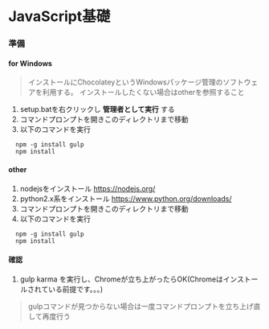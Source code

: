 # JavaScript基礎

### 準備

#### for Windows

> インストールにChocolateyというWindowsパッケージ管理のソフトウェアを利用する。
> インストールしたくない場合はotherを参照すること


1. setup.batを右クリックし **管理者として実行** する
1. コマンドプロンプトを開きこのディレクトリまで移動
1. 以下のコマンドを実行
```
  npm -g install gulp
  npm install 
```

#### other

1. nodejsをインストール
https://nodejs.org/
1. python2.x系をインストール
https://www.python.org/downloads/
1. コマンドプロンプトを開きこのディレクトリまで移動
1. 以下のコマンドを実行
```
  npm -g install gulp
  npm install 
```

#### 確認

1. gulp karma を実行し、Chromeが立ち上がったらOK(Chromeはインストールされている前提です。。。)

> gulpコマンドが見つからない場合は一度コマンドプロンプトを立ち上げ直して再度行う
